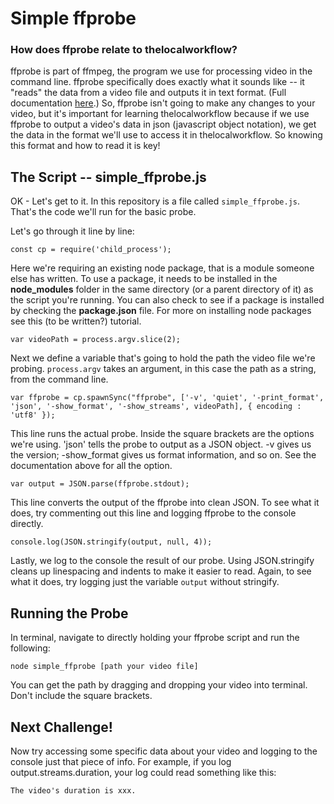 # Simple ffprobe

###  How does ffprobe relate to thelocalworkflow?

ffprobe is part of ffmpeg, the program we use for processing video in the command line. ffprobe specifically does exactly what it sounds like -- it "reads" the data from a video file and outputs it in text format. (Full documentation [here](https://www.ffmpeg.org/ffprobe.html).) So, ffprobe isn't going to make any changes to your video, but it's important for learning thelocalworkflow because if we use ffprobe to output a video's data in json (javascript object notation), we get the data in the format we'll use to access it in thelocalworkflow. So knowing this format and how to read it is key!


## The Script -- simple_ffprobe.js

OK - Let's get to it. In this repository is a file called `simple_ffprobe.js`. That's the code we'll run for the basic probe.

Let's go through it line by line:

    const cp = require('child_process');


Here we're requiring an existing node package, that is a module someone else has written. To use a package, it needs to be installed in the **node_modules** folder in the same directory (or a parent directory of it) as the script you're running. You can also check to see if a package is installed by checking the **package.json** file. For more on installing node packages see this (to be written?) tutorial.


    var videoPath = process.argv.slice(2);

Next we define a variable that's going to hold the path the video file we're probing. `process.argv` takes an argument, in this case the path as a string, from the command line.

    var ffprobe = cp.spawnSync("ffprobe", ['-v', 'quiet', '-print_format', 'json', '-show_format', '-show_streams', videoPath], { encoding : 'utf8' });

This line runs the actual probe. Inside the square brackets are the options we're using. 'json' tells the probe to output as a JSON object. -v gives us the version; -show_format gives us format information, and so on. See the documentation above for all the option.

    var output = JSON.parse(ffprobe.stdout);

This line converts the output of the ffprobe into clean JSON. To see what it does, try commenting out this line and logging ffprobe to the console directly.

    console.log(JSON.stringify(output, null, 4));

Lastly, we log to the console the result of our probe. Using JSON.stringify cleans up linespacing and indents to make it easier to read. Again, to see what it does, try logging just the variable `output` without stringify.



## Running the Probe

In terminal, navigate to directly holding your ffprobe script and run the following:

    node simple_ffprobe [path your video file]

You can get the path by dragging and dropping your video into terminal. Don't include the square brackets.



## Next Challenge!

Now try accessing some specific data about your video and logging to the console just that piece of info. For example, if you log output.streams.duration, your log could read something like this:

    The video's duration is xxx.
